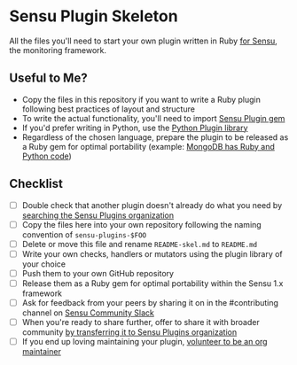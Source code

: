 # Sensu Plugin Skeleton

All the files you'll need to start your own plugin written in Ruby [for Sensu](https://github.com/sensu/sensu), the monitoring framework.

## Useful to Me?

* Copy the files in this repository if you want to write a Ruby plugin following best practices of layout and structure
* To write the actual functionality, you'll need to import [Sensu Plugin gem](https://github.com/sensu-plugins/sensu-plugin)
* If you'd prefer writing in Python, use the [Python Plugin library](https://github.com/sensu-plugins/sensu-plugin-python)
* Regardless of the chosen language, prepare the plugin to be released as a Ruby gem for optimal portability (example: [MongoDB has Ruby and Python code](https://github.com/sensu-plugins/sensu-plugins-mongodb/tree/master/bin))

## Checklist


- [ ] Double check that another plugin doesn't already do what you need by [searching the Sensu Plugins organization](https://github.com/sensu-plugins)
- [ ] Copy the files here into your own repository following the naming convention of `sensu-plugins-$FOO`
- [ ] Delete or move this file and rename `README-skel.md` to `README.md`
- [ ] Write your own checks, handlers or mutators using the plugin library of your choice
- [ ] Push them to your own GitHub repository
- [ ] Release them as a Ruby gem for optimal portability within the Sensu 1.x framework
- [ ] Ask for feedback from your peers by sharing it on in the #contributing channel on [Sensu Community Slack](http://slack.sensu.io)
- [ ] When you're ready to share further, offer to share it with broader community [by transferring it to Sensu Plugins organization](https://github.com/sensu-plugins/community/blob/master/TRANSFERRING_REPOS.md)
- [ ] If you end up loving maintaining your plugin, [volunteer to be an org maintainer](https://github.com/sensu-plugins/community#how-you-can-help)
